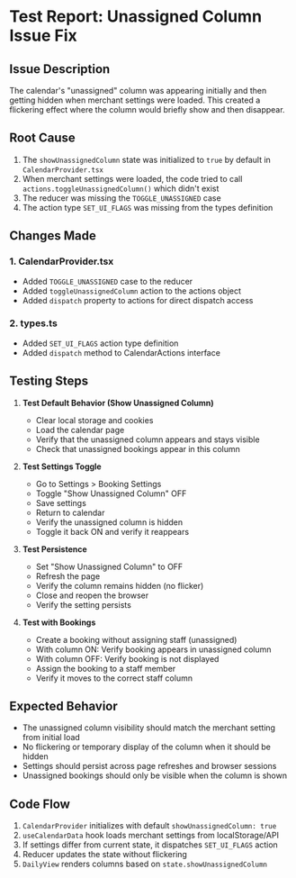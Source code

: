 # Test Report: Unassigned Column Issue Fix

## Issue Description
The calendar's "unassigned" column was appearing initially and then getting hidden when merchant settings were loaded. This created a flickering effect where the column would briefly show and then disappear.

## Root Cause
1. The `showUnassignedColumn` state was initialized to `true` by default in `CalendarProvider.tsx`
2. When merchant settings were loaded, the code tried to call `actions.toggleUnassignedColumn()` which didn't exist
3. The reducer was missing the `TOGGLE_UNASSIGNED` case
4. The action type `SET_UI_FLAGS` was missing from the types definition

## Changes Made

### 1. CalendarProvider.tsx
- Added `TOGGLE_UNASSIGNED` case to the reducer
- Added `toggleUnassignedColumn` action to the actions object
- Added `dispatch` property to actions for direct dispatch access

### 2. types.ts
- Added `SET_UI_FLAGS` action type definition
- Added `dispatch` method to CalendarActions interface

## Testing Steps

1. **Test Default Behavior (Show Unassigned Column)**
   - Clear local storage and cookies
   - Load the calendar page
   - Verify that the unassigned column appears and stays visible
   - Check that unassigned bookings appear in this column

2. **Test Settings Toggle**
   - Go to Settings > Booking Settings
   - Toggle "Show Unassigned Column" OFF
   - Save settings
   - Return to calendar
   - Verify the unassigned column is hidden
   - Toggle it back ON and verify it reappears

3. **Test Persistence**
   - Set "Show Unassigned Column" to OFF
   - Refresh the page
   - Verify the column remains hidden (no flicker)
   - Close and reopen the browser
   - Verify the setting persists

4. **Test with Bookings**
   - Create a booking without assigning staff (unassigned)
   - With column ON: Verify booking appears in unassigned column
   - With column OFF: Verify booking is not displayed
   - Assign the booking to a staff member
   - Verify it moves to the correct staff column

## Expected Behavior
- The unassigned column visibility should match the merchant setting from initial load
- No flickering or temporary display of the column when it should be hidden
- Settings should persist across page refreshes and browser sessions
- Unassigned bookings should only be visible when the column is shown

## Code Flow
1. `CalendarProvider` initializes with default `showUnassignedColumn: true`
2. `useCalendarData` hook loads merchant settings from localStorage/API
3. If settings differ from current state, it dispatches `SET_UI_FLAGS` action
4. Reducer updates the state without flickering
5. `DailyView` renders columns based on `state.showUnassignedColumn`